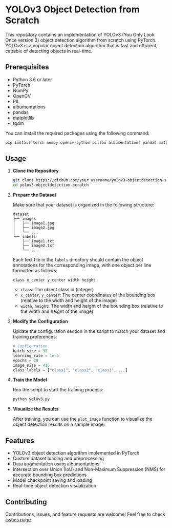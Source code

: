# YOLOv3 Object Detection from Scratch

This repository contains an implementation of YOLOv3 (You Only Look Once version 3) object detection algorithm from scratch using PyTorch. YOLOv3 is a popular object detection algorithm that is fast and efficient, capable of detecting objects in real-time.

## Prerequisites

- Python 3.6 or later
- PyTorch
- NumPy
- OpenCV
- PIL
- albumentations
- pandas
- matplotlib
- tqdm

You can install the required packages using the following command:

```bash
pip install torch numpy opencv-python pillow albumentations pandas matplotlib tqdm
```

## Usage

1. **Clone the Repository**

   ```bash
   git clone https://github.com/your_username/yolov3-objectdetection-scratch.git
   cd yolov3-objectdetection-scratch
   ```

2. **Prepare the Dataset**

   Make sure that your dataset is organized in the following structure:

   ```
   dataset
   ├── images
   │   ├── image1.jpg
   │   ├── image2.jpg
   │   └── ...
   └── labels
       ├── image1.txt
       ├── image2.txt
       └── ...
   ```

   Each text file in the `labels` directory should contain the object annotations for the corresponding image, with one object per line formatted as follows:

   ```
   class x_center y_center width height
   ```

   - `class`: The object class id (integer)
   - `x_center`, `y_center`: The center coordinates of the bounding box (relative to the width and height of the image)
   - `width`, `height`: The width and height of the bounding box (relative to the width and height of the image)

3. **Modify the Configuration**

   Update the configuration section in the script to match your dataset and training preferences:

   ```python
   # Configuration
   batch_size = 32
   learning_rate = 1e-5
   epochs = 20
   image_size = 416
   class_labels = ["class1", "class2", "class3", ...]
   ```

4. **Train the Model**

   Run the script to start the training process:

   ```bash
   python yolov3.py
   ```

5. **Visualize the Results**

   After training, you can use the `plot_image` function to visualize the object detection results on a sample image.

## Features

- YOLOv3 object detection algorithm implemented in PyTorch
- Custom dataset loading and preprocessing
- Data augmentation using albumentations
- Intersection over Union (IoU) and Non-Maximum Suppression (NMS) for accurate bounding box predictions
- Model checkpoint saving and loading
- Real-time object detection visualization

## Contributing

Contributions, issues, and feature requests are welcome! Feel free to check [issues page](https://github.com/your_username/yolov3-objectdetection-scratch/issues).
